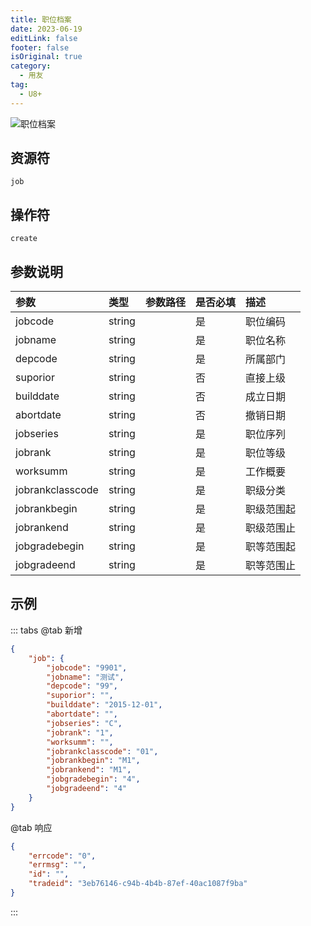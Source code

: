 ```yaml
---
title: 职位档案
date: 2023-06-19
editLink: false
footer: false
isOriginal: true
category:
  - 用友
tag:
  - U8+
---
```


![职位档案](https://nas.ilyl.life:8092/yonyou/u8/job.gif)

## 资源符

`job`
  
## 操作符

`create`

## 参数说明

|参数|类型|参数路径|是否必填|描述|
|:-|:-|:-|:-|:-|
|jobcode|string||是|职位编码|
|jobname|string||是|职位名称|
|depcode|string||是|所属部门|
|suporior|string||否|直接上级|
|builddate|string||否|成立日期|
|abortdate|string||否|撤销日期|
|jobseries|string||是|职位序列|
|jobrank|string||是|职位等级|
|worksumm|string||是|工作概要|
|jobrankclasscode|string||是|职级分类|
|jobrankbegin|string||是|职级范围起|
|jobrankend|string||是|职级范围止|
|jobgradebegin|string||是|职等范围起|
|jobgradeend|string||是|职等范围止|

## 示例

::: tabs
@tab 新增

```json
{
    "job": {
        "jobcode": "9901",
        "jobname": "测试",
        "depcode": "99",
        "suporior": "",
        "builddate": "2015-12-01",
        "abortdate": "",
        "jobseries": "C",
        "jobrank": "1",
        "worksumm": "",
        "jobrankclasscode": "01",
        "jobrankbegin": "M1",
        "jobrankend": "M1",
        "jobgradebegin": "4",
        "jobgradeend": "4"
    }
}
```

@tab 响应

```json
{
    "errcode": "0",
    "errmsg": "",
    "id": "",
    "tradeid": "3eb76146-c94b-4b4b-87ef-40ac1087f9ba"
}
```

:::

